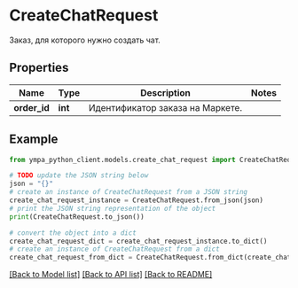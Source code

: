 # CreateChatRequest

Заказ, для которого нужно создать чат. 

## Properties

Name | Type | Description | Notes
------------ | ------------- | ------------- | -------------
**order_id** | **int** | Идентификатор заказа на Маркете. | 

## Example

```python
from ympa_python_client.models.create_chat_request import CreateChatRequest

# TODO update the JSON string below
json = "{}"
# create an instance of CreateChatRequest from a JSON string
create_chat_request_instance = CreateChatRequest.from_json(json)
# print the JSON string representation of the object
print(CreateChatRequest.to_json())

# convert the object into a dict
create_chat_request_dict = create_chat_request_instance.to_dict()
# create an instance of CreateChatRequest from a dict
create_chat_request_from_dict = CreateChatRequest.from_dict(create_chat_request_dict)
```
[[Back to Model list]](../README.md#documentation-for-models) [[Back to API list]](../README.md#documentation-for-api-endpoints) [[Back to README]](../README.md)


